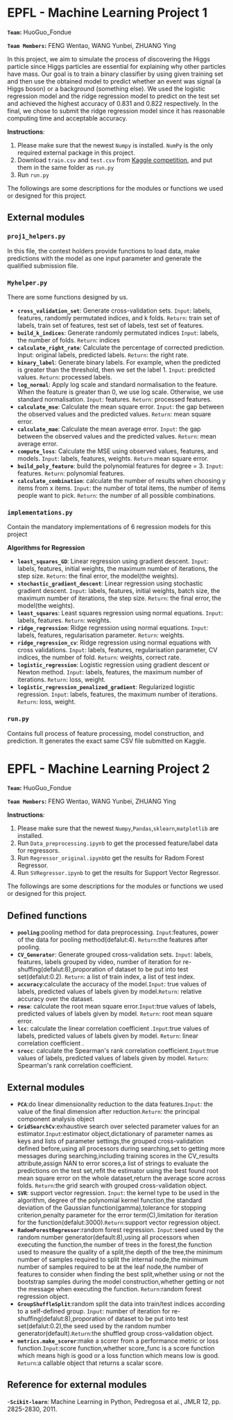 # EPFL - Machine Learning Project 1 

**`Team`:** HuoGuo_Fondue

**`Team Members`:** FENG Wentao, WANG Yunbei, ZHUANG Ying

In this project, we aim to simulate the process of discovering the Higgs particle since Higgs particles are essential for explaining why other particles have mass. Our goal is to train a binary classifier by using given training set and then use the obtained model to predict whether an event was signal (a Higgs boson) or a background (something else). We used the logistic regression model and the ridge regression model to predict on the test set and achieved the highest accuracy of 0.831 and 0.822 respectively. In the final, we chose to submit the ridge regression model since it has reasonable computing time and acceptable accuracy.

**Instructions**:
1. Please make sure that the newest `Numpy` is installed. `NumPy` is the only required external package in this project.
2. Download `train.csv` and `test.csv` from [Kaggle competition](https://www.kaggle.com/c/epfml18-higgs/data), and put them in the same folder as `run.py`
3. Run `run.py`



The followings are some descriptions for the modules or functions we used or designed for this project.


## External modules
### `proj1_helpers.py`
In this file, the contest holders provide functions to load data, make predictions with the model as one input parameter and generate the qualified submission file.

### `Myhelper.py`
There are some functions designed by us.
- **`cross_validation_set`**: Generate cross-validation sets. `Input`: labels, features, randomly permutated indices, and k folds. `Return`: train set of labels, train set of features, test set of labels, test set of features.
- **`build_k_indices`**: Generate randomly permutated indices  `Input`: labels, the number of folds. `Return`: indices
- **`calculate_right_rate`**: Calculate the percentage of corrected prediction. Input: original labels, predicted labels. `Return`: the right rate.
- **`binary_label`**: Generate binary labels. For example, when the predicted is greater than the threshold, then we set the label 1. `Input`: predicted values. `Return`: processed labels.
- **`log_normal`**: Apply log scale and standard normalisation to the feature. When the feature is greater than 0, we use log scale. Otherwise, we use standard normalisation. `Input`: features. `Return`: processed features.
- **`calculate_mse`**: Calculate the mean square error. `Input`: the gap between the observed values and the predicted values. `Return`: mean square error.
- **`calculate_mae`**: Calculate the mean average error. `Input`: the gap between the observed values and the predicted values. `Return`: mean average error.
- **`compute_loss`**: Calculate the MSE using observed values, features, and models. `Input`: labels, features, weights. `Return` mean square error.
- **`build_poly_feature`**: build the polynomial features for degree = 3. `Input`: features. `Return`: polynomial features.
- **`calculate_combination`**: calculate the number of results when choosing y items from x items. `Input`: the number of total items, the number of items people want to pick. `Return`: the number of all possible combinations.

### `implementations.py`
Contain the mandatory implementations of  6 regression models for this project

**Algorithms for Regression**
- **`least_squares_GD`**: Linear regression using gradient descent. `Input`: labels, features, initial weights, the maximum number of iterations, the step size. `Return`: the final error, the model(the weights).
- **`stochastic_gradient_descent`**: Linear regression using stochastic gradient descent. `Input`: labels, features, initial weights, batch size, the maximum number of iterations, the step size. `Return`: the final error, the model(the weights).
- **`least_squares`**: Least squares regression using normal equations. `Input`: labels, features. `Return`: weights.
- **`ridge_regression`**: Ridge regression using normal equations. `Input`: labels, features, regularisation parameter. `Return`: weights.
- **`ridge_regression_cv`**: Ridge regression using normal equations with cross validations. `Input`: labels, features, regularisation parameter, CV indices, the number of fold. `Return`: weights, correct rate.
- **`logistic_regression`**: Logistic regression using gradient descent or Newton method. `Input`: labels, features, the maximum number of iterations. `Return`: loss, weight.
- **`logistic_regression_penalized_gradient`**: Regularized logistic regression. `Input`: labels, features, the maximum number of iterations. `Return`: loss, weight.

### `run.py`
Contains full process of feature processing, model construction, and prediction. It generates the exact same CSV file submitted on Kaggle.



# EPFL - Machine Learning Project 2

**`Team`:** HuoGuo_Fondue

**`Team Members`:** FENG Wentao, WANG Yunbei, ZHUANG Ying

**Instructions**:
1. Please make sure that the newest `Numpy`,`Pandas`,`sklearn`,`matplotlib` are installed. 
2. Run `Data_preprocessing.ipynb` to get the processed feature/label data for regressors.
3. Run `Regressor_original.ipynb`to get the results for Radom Forest Regressor.
4. Run `SVRegressor.ipynb` to get the results for Support Vector Regressor.



The followings are some descriptions for the modules or functions we used or designed for this project.

## Defined functions

- **`pooling`**:pooling method for data preprocessing. `Input`:features, power of the data for pooling method(defalut:4). `Return`:the features after pooling. 
- **`CV_Generator`**: Generate grouped cross-validation sets. `Input`: labels, features, labels grouped by video, number of iteration for re-shuffing(defalut:8),proporation of dataset to be put into test set(defalut:0.2). `Return`: a list of train index, a list of test index.
- **`accuracy`**:calculate the accuracy of the model.`Input`: true values of labels, predicted values of labels given by model.`Return`: relative accuracy over the dataset.
- **`rmse`**: calculate the root mean square error.`Input`:true values of labels, predicted values of labels given by model. `Return`: root mean square error.
- **`lcc`**: calculate the linear correlation coefficient .`Input`:true values of labels, predicted values of labels given by model. `Return`: linear correlation coefficient .
- **`srocc`**: calculate the Spearman's rank correlation coefficient.`Input`:true values of labels, predicted values of labels given by model. `Return`: Spearman's rank correlation coefficient.

## External modules

- **`PCA`**:do linear dimensionality reduction to the data features.`Input`: the value of the final dimension after reduction.`Return`: the principal component analysis object
- **`GridSearchCv`**:exhaustive search over selected parameter values for an estimator.`Input`:estimator object,dictationary of parameter names as keys and lists of parameter settings,the grouped cross-validation defined before,using all processors during searching,set to getting more messages during searching,including training scores in the CV_results attribute,assign NAN to error scores,a list of strings to evaluate the predictions on the test set,refit the estimator using the best found root mean square error on the whole dataset,return the average score across folds. `Return`:the grid search with grouped cross-validation object.
- **`SVR`**: support vector regression. `Input`: the kernel type to be used in the algorithm, degree of the polynomial kernel function,the standard deviation of the Gaussian function(gamma),tolerance for stopping criterion,penalty parameter for the error term(C),limitation for iteration for the function(defalut:3000).`Return`:support vector regression object.
- **`RadomForestRegressor`**:random forest regression. `Input`:seed used by the random number generator(default:8),using all processors when executing the function,the number of trees in the forest,the function used to measure the quality of a split,the depth of the tree,the minimum number of samples required to split the internal node,the minimum number of samples required to be at the leaf node,the number of features to consider when finding the best split,whether using or not the bootstrap samples during the model construction,whether getting or not the message when executing the function. `Return`:random forest regression object.  
- **`GroupShuffleSplit`**:random split the data into train/test indices according to a self-defined group. `Input`: number of iteration for re-shuffing(defalut:8),proporation of dataset to be put into test set(defalut:0.2),the seed used by the random number generator(default).`Return`:the shuffled group cross-validation object.
- **`metrics.make_scorer`**:make a scorer from a performance metric or loss function.`Input`:score function,whether score_func is a score function which means high is good or a loss function which means low is good. `Return`:a callable object that returns a scalar score.

## Reference for external modules 
-**`Scikit-learn`**: Machine Learning in Python, Pedregosa et al., JMLR 12, pp. 2825-2830, 2011.



